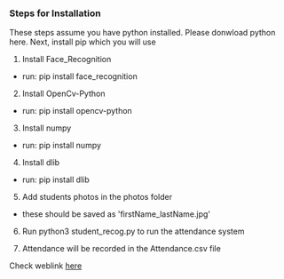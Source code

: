 ### Steps for Installation 
These steps assume you have python installed. 
Please donwload python here. 
Next, install pip which you will use 
1. Install Face_Recognition
- run: pip install face_recognition 

2. Install OpenCv-Python 
- run: pip install opencv-python 

3. Install numpy
- run: pip install numpy 

4. Install dlib 
- run: pip install dlib

5. Add students photos in the photos folder
- these should be saved as 'firstName_lastName.jpg'

6. Run python3 student_recog.py to run the attendance system 

7. Attendance will be recorded in the Attendance.csv file

Check weblink [here](https://i-know-python.com/facial-recognition-attendance-system-using-python/)